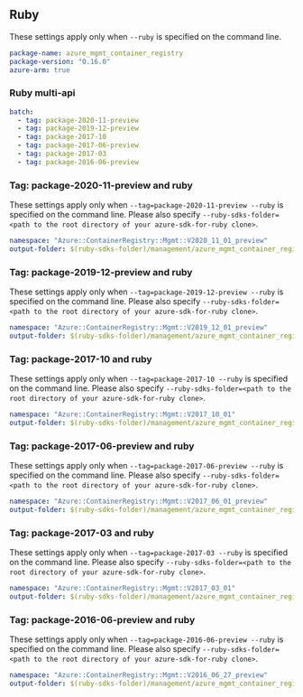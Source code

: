 ## Ruby

These settings apply only when `--ruby` is specified on the command line.

``` yaml
package-name: azure_mgmt_container_registry
package-version: "0.16.0"
azure-arm: true
```

### Ruby multi-api

``` yaml $(ruby) && $(multiapi)
batch:
  - tag: package-2020-11-preview
  - tag: package-2019-12-preview
  - tag: package-2017-10
  - tag: package-2017-06-preview
  - tag: package-2017-03
  - tag: package-2016-06-preview
```

### Tag: package-2020-11-preview and ruby

These settings apply only when `--tag=package-2020-11-preview --ruby` is specified on the command line.
Please also specify `--ruby-sdks-folder=<path to the root directory of your azure-sdk-for-ruby clone>`.

``` yaml $(tag) == 'package-2020-11-preview' && $(ruby)
namespace: "Azure::ContainerRegistry::Mgmt::V2020_11_01_preview"
output-folder: $(ruby-sdks-folder)/management/azure_mgmt_container_registry/lib
```

### Tag: package-2019-12-preview and ruby

These settings apply only when `--tag=package-2019-12-preview --ruby` is specified on the command line.
Please also specify `--ruby-sdks-folder=<path to the root directory of your azure-sdk-for-ruby clone>`.

``` yaml $(tag) == 'package-2019-12-preview' && $(ruby)
namespace: "Azure::ContainerRegistry::Mgmt::V2019_12_01_preview"
output-folder: $(ruby-sdks-folder)/management/azure_mgmt_container_registry/lib
```

### Tag: package-2017-10 and ruby

These settings apply only when `--tag=package-2017-10 --ruby` is specified on the command line.
Please also specify `--ruby-sdks-folder=<path to the root directory of your azure-sdk-for-ruby clone>`.

``` yaml $(tag) == 'package-2017-10' && $(ruby)
namespace: "Azure::ContainerRegistry::Mgmt::V2017_10_01"
output-folder: $(ruby-sdks-folder)/management/azure_mgmt_container_registry/lib
```

### Tag: package-2017-06-preview and ruby

These settings apply only when `--tag=package-2017-06-preview --ruby` is specified on the command line.
Please also specify `--ruby-sdks-folder=<path to the root directory of your azure-sdk-for-ruby clone>`.

``` yaml $(tag) == 'package-2017-06-preview' && $(ruby)
namespace: "Azure::ContainerRegistry::Mgmt::V2017_06_01_preview"
output-folder: $(ruby-sdks-folder)/management/azure_mgmt_container_registry/lib
```

### Tag: package-2017-03 and ruby

These settings apply only when `--tag=package-2017-03 --ruby` is specified on the command line.
Please also specify `--ruby-sdks-folder=<path to the root directory of your azure-sdk-for-ruby clone>`.

``` yaml $(tag) == 'package-2017-03' && $(ruby)
namespace: "Azure::ContainerRegistry::Mgmt::V2017_03_01"
output-folder: $(ruby-sdks-folder)/management/azure_mgmt_container_registry/lib
```

### Tag: package-2016-06-preview and ruby

These settings apply only when `--tag=package-2016-06-preview --ruby` is specified on the command line.
Please also specify `--ruby-sdks-folder=<path to the root directory of your azure-sdk-for-ruby clone>`.

``` yaml $(tag) == 'package-2016-06-preview' && $(ruby)
namespace: "Azure::ContainerRegistry::Mgmt::V2016_06_27_preview"
output-folder: $(ruby-sdks-folder)/management/azure_mgmt_container_registry/lib
```

